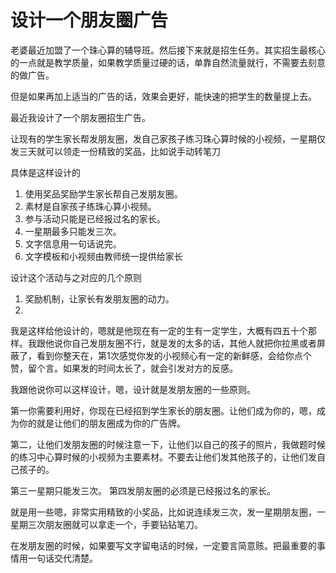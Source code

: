 # 设计一个朋友圈广告

老婆最近加盟了一个珠心算的辅导班。然后接下来就是招生任务。其实招生最核心的一点就是教学质量，如果教学质量过硬的话，单靠自然流量就行，不需要去刻意的做广告。

但是如果再加上适当的广告的话，效果会更好，能快速的把学生的数量提上去。

最近我设计了一个朋友圈招生广告。

让现有的学生家长帮发朋友圈，发自己家孩子练习珠心算时候的小视频，一星期仅发三天就可以领走一份精致的奖品，比如说手动转笔刀

具体是这样设计的
1. 使用奖品奖励学生家长帮自己发朋友圈。
2. 素材是自家孩子练珠心算小视频。
3. 参与活动只能是已经报过名的家长。
4. 一星期最多只能发三次。
5. 文字信息用一句话说完。
6. 文字模板和小视频由教师统一提供给家长

设计这个活动与之对应的几个原则
1. 奖励机制，让家长有发朋友圈的动力。
2. 

我是这样给他设计的，嗯就是他现在有一定的生有一定学生，大概有四五十个那样。我跟他说你自己发朋友圈不行，就是发的太多的话，其他人就把你拉黑或者屏蔽了，看到你整天在，第1次感觉你发的小视频心有一定的新鲜感，会给你点个赞，留个言。如果发的时间太长了，就会引发对方的反感。

我跟他说你可以这样设计，嗯，设计就是发朋友圈的一些原则。

第一你需要利用好，你现在已经招到学生家长的朋友圈。让他们成为你的，嗯，成为你的就是让他们的朋友圈成为你的广告牌。

第二，让他们发朋友圈的时候注意一下，让他们以自己的孩子的照片，我做题时候的练习中心算时候的小视频为主要素材。不要去让他们发其他孩子的，让他们发自己孩子的。

第三一星期只能发三次。
第四发朋友圈的必须是已经报过名的家长。

就是用一些嗯，非常实用精致的小奖品，比如说连续发三次，发一星期朋友圈，一星期三次朋友圈就可以拿走一个，手要钻钻笔刀。


在发朋友圈的时候，如果要写文字留电话的时候，一定要言简意赅。把最重要的事情用一句话交代清楚。
